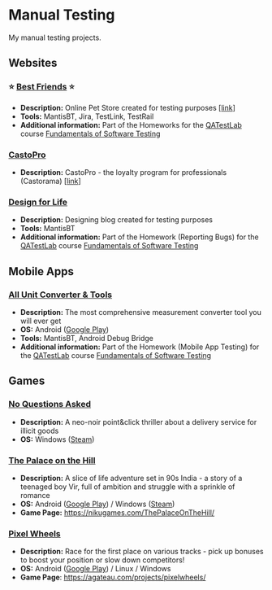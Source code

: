 # Manual Testing

My manual testing projects.

## Websites

### :star: **[Best Friends](/Best_Friends/)** :star:

- **Description:** Online Pet Store created for testing purposes [[link](http://opencart.qatestlab.net/)]
- **Tools:** MantisBT, Jira, TestLink, TestRail
- **Additional information:** Part of the Homeworks for the [QATestLab](https://en.training.qatestlab.com/) course [Fundamentals of Software Testing](https://en.training.qatestlab.com/course/software-testing-fundamentals/)

### [CastoPro](/CastoPro/)

- **Description:** CastoPro - the loyalty program for professionals (Castorama) [[link](https://castopro.castorama.pl/pl/home)]

### [Design for Life](/Design_for_Life/)

- **Description:** Designing blog created for testing purposes
- **Tools:** MantisBT
- **Additional information:** Part of the Homework (Reporting Bugs) for the [QATestLab](https://en.training.qatestlab.com/) course [Fundamentals of Software Testing](https://en.training.qatestlab.com/course/software-testing-fundamentals/)

## Mobile Apps

### [All Unit Converter & Tools](/Unit_Converter/)

- **Description:** The most comprehensive measurement converter tool you will ever get
- **OS:** Android ([Google Play](https://play.google.com/store/apps/details?id=com.digitalindeed.converter))
- **Tools:** MantisBT, Android Debug Bridge
- **Additional information:** Part of the Homework (Mobile App Testing) for the [QATestLab](https://en.training.qatestlab.com/) course [Fundamentals of Software Testing](https://en.training.qatestlab.com/course/software-testing-fundamentals/)

## Games

### [No Questions Asked](/No_Questions_Asked/)

- **Description:** A neo-noir point&click thriller about a delivery service for illicit goods
- **OS:** Windows ([Steam](https://store.steampowered.com/app/2259180/))

### [The Palace on the Hill](/Palace_on_Hill/)

- **Description:** A slice of life adventure set in 90s India - a story of a teenaged boy Vir, full of ambition and struggle with a sprinkle of romance
- **OS:** Android ([Google Play](https://play.google.com/store/apps/details?id=com.NikuGames.Palace_on_the_hill_demo)) / Windows ([Steam](https://store.steampowered.com/app/1582600/))
- **Game Page:** https://nikugames.com/ThePalaceOnTheHill/

### [Pixel Wheels](/Pixel_Wheels/)

- **Description:** Race for the first place on various tracks - pick up bonuses to boost your position or slow down competitors!
- **OS:** Android ([Google Play](https://play.google.com/store/apps/details?id=com.agateau.tinywheels.android)) / Linux / Windows
- **Game Page**: https://agateau.com/projects/pixelwheels/
